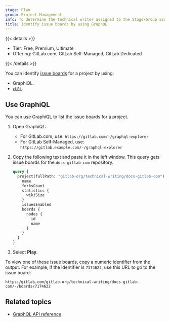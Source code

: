 ```yaml
---
stage: Plan
group: Project Management
info: To determine the technical writer assigned to the Stage/Group associated with this page, see https://handbook.gitlab.com/handbook/product/ux/technical-writing/#assignments
title: Identify issue boards by using GraphQL
---
```


{{< details >}}

- Tier: Free, Premium, Ultimate
- Offering: GitLab.com, GitLab Self-Managed, GitLab Dedicated

{{< /details >}}

You can identify [issue boards](../../user/project/issue_board.md) for a project by using:

- GraphiQL.
- [`cURL`](getting_started.md#command-line).

## Use GraphiQL

You can use GraphiQL to list the issue boards for a project.

1. Open GraphiQL:
   - For GitLab.com, use: `https://gitlab.com/-/graphql-explorer`
   - For GitLab Self-Managed, use: `https://gitlab.example.com/-/graphql-explorer`
1. Copy the following text and paste it in the left window. This query
   gets issue boards for the `docs-gitlab-com` repository.

   ```graphql
   query {
     project(fullPath: "gitlab-org/technical-writing/docs-gitlab-com") {
       name
       forksCount
       statistics {
         wikiSize
       }
       issuesEnabled
       boards {
         nodes {
           id
           name
         }
       }
     }
   }
   ```

1. Select **Play**.

To view one of these issue boards, copy a numeric identifier from the output.
For example, if the identifier is `7174622`, use this URL to go to the issue board:

```http
https:/gitlab.com/gitlab-org/technical-writing/docs-gitlab-com/-/boards/7174622
```

## Related topics

- [GraphQL API reference](reference/_index.md)

